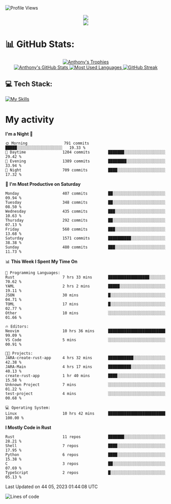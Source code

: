 
![Profile Views](https://komarev.com/ghpvc/?username=anthonymichaeltdm&label=Profile%20views&color=0e75b6&style=flat)

<!--profile banner-->
<div align="center">
  <img src="https://svg-banners.vercel.app/api?type=typeWriter&text1=Anthony%20Rubick&width=800&height=150" />
</div>

<!--profile views-->
<div align="center">
  <a href="https://u8views.com/github/AnthonyMichaelTDM">
    <img src="https://u8views.com/api/v1/github/profiles/68485672/views/day-week-month-total-count.svg">
  </a>
</div>

# 📊 GitHub Stats:

<!--trophies https://github.com/ryo-ma/github-profile-trophy -->
<div align="center"> 
  <a href="https://github.com/ryo-ma/github-profile-trophy">
    <picture>
      <source
        srcset="https://github-profile-trophy.vercel.app/?username=anthonymichaeltdm&theme=gitdimmed&no-frame=true&no-bg=true&column=-1"
        media="(prefers-color-scheme: dark)"
      />
      <source
        srcset="https://github-profile-trophy.vercel.app/?username=anthonymichaeltdm&theme=_____&no-frame=true&no-bg=true&column=-1"
        media="(prefers-color-scheme: light), (prefers-color-scheme: no-preference)"
      />
      <img src="https://github-profile-trophy.vercel.app/?username=anthonymichaeltdm&theme=gitdimmed&no-frame=true&no-bg=true&column=-1" alt="Anthony's Trophies" />
    </picture>
  </a>
</div>

<div align="center">
  <a href="https://github.com/anuraghazra/github-readme-stats">
    <picture>
      <source
        srcset="https://github-readme-stats.vercel.app/api?username=anthonymichaeltdm&show_icons=true&locale=en&theme=github_dark_dimmed&count_private=true&hide_border=true&include_all_commits=true"
        media="(prefers-color-scheme: dark)"
      />
      <source
        srcset="https://github-readme-stats.vercel.app/api?username=anthonymichaeltdm&show_icons=true&locale=en&theme=___&count_private=true&hide_border=true&include_all_commits=true"
        media="(prefers-color-scheme: light), (prefers-color-scheme: no-preference)"
      />
      <img src="https://github-readme-stats.vercel.app/api?username=anthonymichaeltdm&show_icons=true&locale=en&theme=github_dark_dimmed&count_private=true&hide_border=true&include_all_commits=true" alt="Anthony's GitHub Stats" />
    </picture>
  </a>
  
  <!--most used languages-->
  <a href="https://github.com/anuraghazra/github-readme-stats">
    <picture>
      <source
        srcset="https://github-readme-stats.vercel.app/api/top-langs?username=anthonymichaeltdm&show_icons=true&locale=en&layout=compact&theme=github_dark_dimmed&langs_count=8&count_private=true&size_weight=0.5&count_weight=0.5&hide_border=true"
        media="(prefers-color-scheme: dark)"
      />
      <source
        srcset="https://github-readme-stats.vercel.app/api/top-langs?username=anthonymichaeltdm&show_icons=true&locale=en&layout=compact&theme=____&langs_count=8&count_private=true&size_weight=0.5&count_weight=0.5&hide_border=true"
        media="(prefers-color-scheme: light), (prefers-color-scheme: no-preference)"
      />
      <img src="https://github-readme-stats.vercel.app/api/top-langs?username=anthonymichaeltdm&show_icons=true&locale=en&layout=compact&theme=github_dark_dimmed&langs_count=8&count_private=true&size_weight=0.5&count_weight=0.5&hide_border=true" alt="Most Used Languages" />
    </picture>
  </a>
  
  <!--streak https://git.io/streak-stats -->
  <a href="https://git.io/streak-stats">
    <picture>
      <source
        srcset="https://streak-stats.demolab.com?user=AnthonyMichaelTDM&theme=one-dark-pro&hide_border=true"
        media="(prefers-color-scheme: dark)"
      />
      <source
        srcset="https://streak-stats.demolab.com?user=AnthonyMichaelTDM&theme=_____&hide_border=true"
        media="(prefers-color-scheme: light), (prefers-color-scheme: no-preference)"
      />
      <img src="https://streak-stats.demolab.com?user=AnthonyMichaelTDM&theme=one-dark-pro&hide_border=true" alt="GitHub Streak" />
    </picture>
  </a>
</div>

<!--favorite languages and tools, and most used langs-->
## 💻 Tech Stack:

[![My Skills](https://skillicons.dev/icons?i=rust,actix,aws,github,githubactions,git,linux,bash,cpp,docker,java,latex,md,neovim,postgres,py,regex,vscode&theme=dark&perline=6)](https://skillicons.dev#gh-dark-mode-only)

# My activity

<!--START_SECTION:activity-->

<!--END_SECTION:activity-->

<!-- weekly activity https://github.com/AnthonyMichaelTDM/waka-readme-stats -->
<!--START_SECTION:waka-->
**I'm a Night 🦉** 

```text
🌞 Morning                791 commits         █████░░░░░░░░░░░░░░░░░░░░   19.33 % 
🌆 Daytime                1204 commits        ███████░░░░░░░░░░░░░░░░░░   29.42 % 
🌃 Evening                1389 commits        ████████░░░░░░░░░░░░░░░░░   33.94 % 
🌙 Night                  709 commits         ████░░░░░░░░░░░░░░░░░░░░░   17.32 % 
```
📅 **I'm Most Productive on Saturday** 

```text
Monday                   407 commits         ██░░░░░░░░░░░░░░░░░░░░░░░   09.94 % 
Tuesday                  348 commits         ██░░░░░░░░░░░░░░░░░░░░░░░   08.50 % 
Wednesday                435 commits         ███░░░░░░░░░░░░░░░░░░░░░░   10.63 % 
Thursday                 292 commits         ██░░░░░░░░░░░░░░░░░░░░░░░   07.13 % 
Friday                   560 commits         ███░░░░░░░░░░░░░░░░░░░░░░   13.68 % 
Saturday                 1571 commits        ██████████░░░░░░░░░░░░░░░   38.38 % 
Sunday                   480 commits         ███░░░░░░░░░░░░░░░░░░░░░░   11.73 % 
```


📊 **This Week I Spent My Time On** 

```text
💬 Programming Languages: 
Rust                     7 hrs 33 mins       ██████████████████░░░░░░░   70.62 % 
YAML                     2 hrs 2 mins        █████░░░░░░░░░░░░░░░░░░░░   19.11 % 
JSON                     30 mins             █░░░░░░░░░░░░░░░░░░░░░░░░   04.71 % 
TOML                     17 mins             █░░░░░░░░░░░░░░░░░░░░░░░░   02.77 % 
Other                    10 mins             ░░░░░░░░░░░░░░░░░░░░░░░░░   01.66 % 

🔥 Editors: 
Neovim                   10 hrs 36 mins      █████████████████████████   99.09 % 
VS Code                  5 mins              ░░░░░░░░░░░░░░░░░░░░░░░░░   00.91 % 

🐱‍💻 Projects: 
JARA-create-rust-app     4 hrs 32 mins       ███████████░░░░░░░░░░░░░░   42.38 % 
JARA-Main                4 hrs 17 mins       ██████████░░░░░░░░░░░░░░░   40.13 % 
create-rust-app          1 hr 40 mins        ████░░░░░░░░░░░░░░░░░░░░░   15.58 % 
Unknown Project          7 mins              ░░░░░░░░░░░░░░░░░░░░░░░░░   01.22 % 
test-project             4 mins              ░░░░░░░░░░░░░░░░░░░░░░░░░   00.68 % 

💻 Operating System: 
Linux                    10 hrs 42 mins      █████████████████████████   100.00 % 
```

**I Mostly Code in Rust** 

```text
Rust                     11 repos            ███████░░░░░░░░░░░░░░░░░░   28.21 % 
Shell                    7 repos             ████░░░░░░░░░░░░░░░░░░░░░   17.95 % 
Python                   6 repos             ████░░░░░░░░░░░░░░░░░░░░░   15.38 % 
C                        3 repos             ██░░░░░░░░░░░░░░░░░░░░░░░   07.69 % 
TypeScript               2 repos             █░░░░░░░░░░░░░░░░░░░░░░░░   05.13 % 
```




 Last Updated on 44 05, 2023 01:44:08 UTC
<!--END_SECTION:waka-->

<!--START_SECTION:loc-->
![Lines of code](https://img.shields.io/badge/From%20Hello%20World%20I%27ve%20Written-9.2%20million%20lines%20of%20code-blue)


<!--END_SECTION:loc-->
